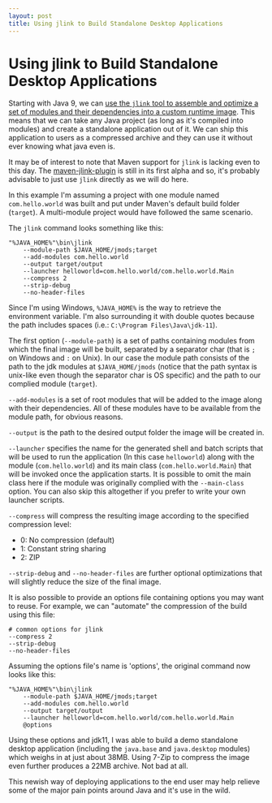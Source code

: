 ```yaml
---
layout: post
title: Using jlink to Build Standalone Desktop Applications
---
```


# Using jlink to Build Standalone Desktop Applications

Starting with Java 9, we can [use the `jlink` tool to assemble and optimize a set of modules and their dependencies into a custom runtime image][jlink]. This means that we can take any Java project (as long as it's compiled into modules) and create a standalone application out of it. We can ship this application to users as a compressed archive and they can use it without ever knowing what java even is.

It may be of interest to note that Maven support for `jlink` is lacking even to this day. The [maven-jlink-plugin][] is still in its first alpha and so, it's probably advisable to just use `jlink` directly as we will do here.

In this example I'm assuming a project with one module named `com.hello.world` was built and put under Maven's default build folder (`target`). A multi-module project would have followed the same scenario.

The `jlink` command looks something like this:

```
"%JAVA_HOME%"\bin\jlink
    --module-path $JAVA_HOME/jmods;target
    --add-modules com.hello.world
    --output target/output
    --launcher helloworld=com.hello.world/com.hello.world.Main
    --compress 2
    --strip-debug
    --no-header-files
```

Since I'm using Windows, `%JAVA_HOME%` is the way to retrieve the environment variable. I'm also surrounding it with double quotes because the path includes spaces (i.e.: `C:\Program Files\Java\jdk-11`).

The first option (`--module-path`) is a set of paths containing modules from which the final image will be built, separated by a separator char (that is `;` on Windows and `:` on Unix). In our case the module path consists of the path to the jdk modules at `$JAVA_HOME/jmods` (notice that the path syntax is unix-like even though the separator char is OS specific) and the path to our complied module (`target`).

`--add-modules` is a set of root modules that will be added to the image along with their dependencies. All of these modules have to be available from the module path, for obvious reasons.

`--output` is the path to the desired output folder the image will be created in.

`--launcher` specifies the name for the generated shell and batch scripts that will be used to run the application (In this case `helloworld`) along with the module (`com.hello.world`) and its main class (`com.hello.world.Main`) that will be invoked once the application starts. It is possible to omit the main class here if the module was originally complied with the `--main-class` option. You can also skip this altogether if you prefer to write your own launcher scripts.

`--compress` will compress the resulting image according to the specified compression level: 
   - 0: No compression (default)
   - 1: Constant string sharing
   - 2: ZIP

`--strip-debug` and `--no-header-files` are further optional optimizations that will slightly reduce the size of the final image.

It is also possible to provide an options file containing options you may want to reuse. For example, we can "automate" the compression of the build using this file: 
```
# common options for jlink
--compress 2
--strip-debug
--no-header-files
```

Assuming the options file's name is 'options', the original command now looks like this:
```
"%JAVA_HOME%"\bin\jlink
    --module-path $JAVA_HOME/jmods;target
    --add-modules com.hello.world
    --output target/output
    --launcher helloworld=com.hello.world/com.hello.world.Main
    @options
```

Using these options and jdk11, I was able to build a demo standalone desktop application (including the `java.base` and `java.desktop` modules) which weighs in at just about 38MB. Using 7-Zip to compress the image even further produces a 22MB archive. Not bad at all.

This newish way of deploying applications to the end user may help relieve some of the major pain points around Java and it's use in the wild.

[jlink]: https://docs.oracle.com/en/java/javase/11/tools/jlink.html
[maven-jlink-plugin]: https://maven.apache.org/plugins/maven-jlink-plugin/usage.html
